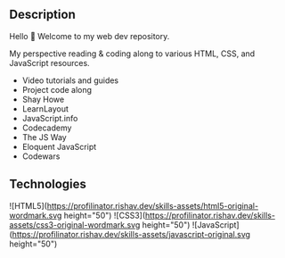 ## Description
Hello 👋 Welcome to my web dev repository. 

My perspective reading & coding along to various HTML, CSS, and JavaScript resources.
 
* Video tutorials and guides
* Project code along
* Shay Howe
* LearnLayout
* JavaScript.info
* Codecademy
* The JS Way
* Eloquent JavaScript
* Codewars

## Technologies
![HTML5](https://profilinator.rishav.dev/skills-assets/html5-original-wordmark.svg height="50")
![CSS3](https://profilinator.rishav.dev/skills-assets/css3-original-wordmark.svg height="50")
![JavaScript](https://profilinator.rishav.dev/skills-assets/javascript-original.svg height="50")



  

